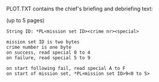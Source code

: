 PLOT.TXT contains the chief's briefing and debriefing text:

(up to 5 pages)

    String ID: *PL<mission set ID><crime nr><special>
    
    mission set ID is two bytes
    crime number is one byte
    on success, read special 0 to 4
    on failure, read special 5 to 9
    
    on start following fail, read special A to F
    on start of mission set, *PL<mission set ID>9<0 to 5>
